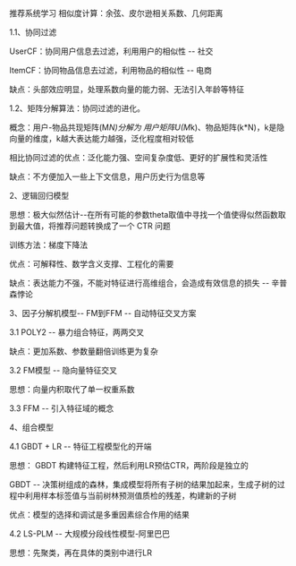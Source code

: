 <!--
 * @Description: 
 * @Version: 2.0
 * @Autor: lxp
 * @Date: 2021-07-15 17:01:18
 * @LastEditors: lxp
 * @LastEditTime: 2021-07-15 17:49:55
-->
推荐系统学习
相似度计算：余弦、皮尔逊相关系数、几何距离

1.1、协同过滤

UserCF：协同用户信息去过滤，利用用户的相似性 -- 社交

ItemCF：协同物品信息去过滤，利用物品的相似性 -- 电商

缺点：头部效应明显，处理系数向量的能力弱、无法引入年龄等特征

1.2、矩阵分解算法：协同过滤的进化。

概念：用户-物品共现矩阵(M*N)分解为 用户矩阵U(M*k)、物品矩阵(k*N)，k是隐向量的维度，k越大表达能力越强，泛化程度相对较低

相比协同过滤的优点：泛化能力强、空间复杂度低、更好的扩展性和灵活性

缺点：不方便加入一些上下文信息，用户历史行为信息等

2、逻辑回归模型

思想：极大似然估计--在所有可能的参数theta取值中寻找一个值使得似然函数取到最大值，将推荐问题转换成了一个 CTR 问题

训练方法：梯度下降法

优点：可解释性、数学含义支撑、工程化的需要

缺点：表达能力不强，不能对特征进行高维组合，会造成有效信息的损失 -- 辛普森悖论

3、因子分解机模型-- FM到FFM -- 自动特征交叉方案

3.1 POLY2 -- 暴力组合特征，两两交叉

缺点：更加系数、参数量翻倍训练更为复杂

3.2 FM模型 -- 隐向量特征交叉

思想：向量内积取代了单一权重系数

3.3 FFM -- 引入特征域的概念

4、组合模型

4.1 GBDT + LR -- 特征工程模型化的开端

思想： GBDT 构建特征工程，然后利用LR预估CTR，两阶段是独立的

GBDT -- 决策树组成的森林，集成模型将所有子树的结果加起来，生成子树的过程中利用样本标签值与当前树林预测值质检的残差，构建新的子树

优点：模型的选择和调试是多重因素综合作用的结果

4.2 LS-PLM -- 大规模分段线性模型-阿里巴巴

思想：先聚类，再在具体的类别中进行LR